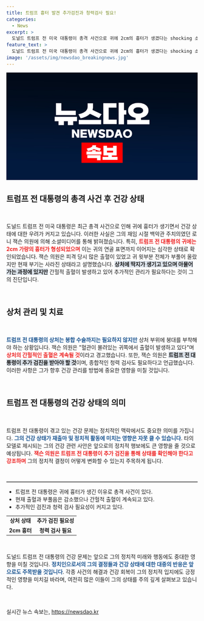 ```yaml
---
title: 트럼프 흉터 발견 추가검진과 청력검사 필요!
categories:
  - News
excerpt: >
  도널드 트럼프 전 미국 대통령이 총격 사건으로 귀에 2cm의 흉터가 생겼다는 shocking 소식이 전해졌다. 초기 부풀음과 출혈은 줄어들었지만, 추가 검진과 청력 검사도 예고돼 궁금증을 자아내고 있다!
feature_text: >
  도널드 트럼프 전 미국 대통령이 총격 사건으로 귀에 2cm의 흉터가 생겼다는 shocking 소식이 전해졌다. 초기 부풀음과 출혈은 줄어들었지만, 추가 검진과 청력 검사도 예고돼 궁금증을 자아내고 있다!
image: '/assets/img/newsdao_breakingnews.jpg'
---
```


<p><img src="/assets/img/newsdao_breakingnews.jpg" alt="implanttips 속보" /></p>

<h2 data-ke-size="size26">트럼프 전 대통령의 총격 사건 후 건강 상태</h2>

<p data-ke-size="size16">&nbsp;</p>

<p data-ke-size="size16">도널드 트럼프 전 미국 대통령은 최근 총격 사건으로 인해 귀에 흉터가 생기면서 건강 상태에 대한 우려가 커지고 있습니다. 이러한 사실은 그의 재임 시절 백악관 주치의였던 로니 잭슨 의원에 의해 소셜미디어를 통해 밝혀졌습니다. 특히, <b><span style="color: #ee2323;">트럼프 전 대통령의 귀에는 2cm 가량의 흉터가 형성되었으며</span></b> 이는 귀의 연골 표면까지 이어지는 심각한 상태로 확인되었습니다. 잭슨 의원은 피격 당시 많은 출혈이 있었고 귀 윗부분 전체가 부풀어 올랐지만 현재 부기는 사라진 상태라고 설명했습니다. <b><span style="background-color: #21538527;">상처에 딱지가 생기고 있으며 아물어가는 과정에 있지만</span></b> 간헐적 출혈이 발생하고 있어 추가적인 관리가 필요하다는 것이 그의 진단입니다.</p>

<p data-ke-size="size16">&nbsp;</p>

<h2 data-ke-size="size26">상처 관리 및 치료</h2>

<p data-ke-size="size16">&nbsp;</p>

<p data-ke-size="size16"><b><span style="color: #1a5490;">트럼프 전 대통령의 상처는 봉합 수술까지는 필요하지 않지만</span></b> 상처 부위에 붕대를 부착해야 하는 상황입니다. 잭슨 의원은 "혈관이 몰려있는 귀쪽에서 출혈이 발생하고 있다"며 <b><span style="color: #ee2323;">상처의 간헐적인 출혈은 계속될 것</span></b>이라고 경고했습니다. 또한, 잭슨 의원은 <b><span style="background-color: #21538527;">트럼프 전 대통령이 추가 검진을 받아야 할 것</span></b>이며, 종합적인 청력 검사도 필요하다고 언급했습니다. 이러한 사항은 그가 향후 건강 관리를 방법에 중요한 영향을 미칠 것입니다.</p>

<p data-ke-size="size16">&nbsp;</p>

<h2 data-ke-size="size26">트럼프 전 대통령의 건강 상태의 의미</h2>

<p data-ke-size="size16">&nbsp;</p>

<p data-ke-size="size16">트럼프 전 대통령이 겪고 있는 건강 문제는 정치적인 맥락에서도 중요한 의미를 가집니다. <b><span style="color: #1a5490;">그의 건강 상태가 재출마 및 정치적 활동에 미치는 영향은 자못 클 수 있습니다</span></b>. 타의 모델로 제시되는 그의 건강 관련 사안은 앞으로의 정치적 행보에도 큰 영향을 줄 것으로 예상됩니다. <b><span style="color: #ee2323;">잭슨 의원은 트럼프 전 대통령이 추가 검진을 통해 상태를 확인해야 한다고 강조하며</span></b> 그의 정치적 결정이 어떻게 변화할 수 있는지 주목하게 됩니다.</p>

<p data-ke-size="size16">&nbsp;</p>

<hr style="height:2px; background-color:#555555; border:none;"/>

<ul>
    <li>트럼프 전 대통령은 귀에 흉터가 생긴 이유로 총격 사건이 있다.</li>
    <li>현재 출혈과 부풀음은 감소했으나 간헐적 출혈이 계속되고 있다.</li>
    <li>추가적인 검진과 청력 검사 필요성이 커지고 있다.</li>
</ul>

<table style="width:100%;">
    <tr>
        <td style="text-align: center; height: 17px;"><b>상처 상태</b></td>
        <td style="text-align: center; height: 17px;"><b>추가 검진 필요성</b></td>
    </tr>
    <tr>
        <td style="text-align: center; height: 17px;"><b>2cm 흉터</b></td>
        <td style="text-align: center; height: 17px;"><b>청력 검사 필요</b></td>
    </tr>
</table>

<p data-ke-size="size16">&nbsp;</p>

<p data-ke-size="size16">도널드 트럼프 전 대통령의 건강 문제는 앞으로 그의 정치적 미래와 행동에도 중대한 영향을 미칠 것입니다. <b><span style="color: #1a5490;">정치인으로서의 그의 결정들과 건강 상태에 대한 대중의 반응은 앞으로도 주목받을 것입니다</span></b>. 각종 사건의 해결과 건강 회복이 그의 정치적 입지에도 긍정적인 영향을 미치길 바라며, 여전히 많은 이들이 그의 상태를 주의 깊게 살펴보고 있습니다.</p>

<p data-ke-size="size16">&nbsp;</p>
실시간 뉴스 속보는, <a href="https://newsdao.kr" rel="dofollow">https://newsdao.kr</a>


